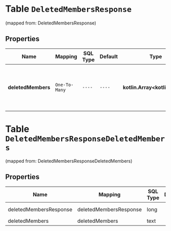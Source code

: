 
# Table `DeletedMembersResponse`
(mapped from: DeletedMembersResponse)

## Properties
Name | Mapping | SQL Type | Default | Type | Description | Notes
---- | ------- | -------- | ------- | ---- | ----------- | -----
**deletedMembers** | `One-To-Many` | `----` | `----`  | **kotlin.Array&lt;kotlin.String&gt;** | List of members whose business membership have been terminated. |  [optional]


# **Table `DeletedMembersResponseDeletedMembers`**
(mapped from: DeletedMembersResponseDeletedMembers)

## Properties
Name | Mapping | SQL Type | Default | Type | Description | Notes
---- | ------- | -------- | ------- | ---- | ----------- | -----
deletedMembersResponse | deletedMembersResponse | long | | kotlin.Long | Primary Key | *one*
deletedMembers | deletedMembers | text | | kotlin.String | Foreign Key | *many*



